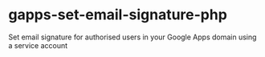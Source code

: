 # gapps-set-email-signature-php
Set email signature for authorised users in your Google Apps domain using a service account

